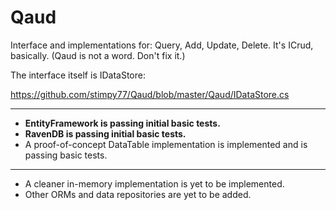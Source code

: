 Qaud
====

Interface and implementations for: Query, Add, Update, Delete. It's ICrud, basically. (Qaud is not a word. Don't fix it.)

The interface itself is IDataStore:

https://github.com/stimpy77/Qaud/blob/master/Qaud/IDataStore.cs

---

* **EntityFramework is passing initial basic tests.**
* **RavenDB is passing initial basic tests.**
* A proof-of-concept DataTable implementation is implemented and is passing basic tests.

---

* A cleaner in-memory implementation is yet to be implemented.
* Other ORMs and data repositories are yet to be added.
